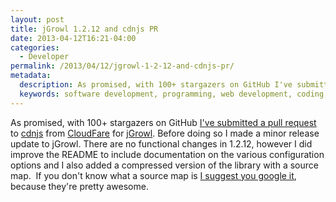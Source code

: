 ```yaml
---
layout: post
title: jGrowl 1.2.12 and cdnjs PR
date: 2013-04-12T16:21-04:00
categories:
  - Developer
permalink: /2013/04/12/jgrowl-1-2-12-and-cdnjs-pr/
metadata:
  description: As promised, with 100+ stargazers on GitHub I've submitted a pull request to cdnjs from CloudFare for jGrowl.
  keywords: software development, programming, web development, coding, JavaScript, jGrowl, Git
---
```

As promised, with 100+ stargazers on GitHub [I've submitted a pull request](https://github.com/cdnjs/cdnjs/pull/1167) to [cdnjs](http://cdnjs.com) from [CloudFare](https://www.cloudflare.com) for [jGrowl](http://github.com/stanlemon/jGrowl). Before doing so I made a minor release update to jGrowl. There are no functional changes in 1.2.12, however I did improve the README to include documentation on the various configuration options and I also added a compressed version of the library with a source map.  If you don't know what a source map is [I suggest you google it](https://www.google.com/search?q=javascript+source+map), because they're pretty awesome.
